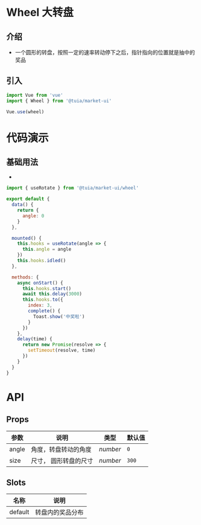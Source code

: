 # Wheel 大转盘

## 介绍
* 一个圆形的转盘，按照一定的速率转动停下之后，指针指向的位置就是抽中的奖品

## 引入
```js
import Vue from 'vue'
import { Wheel } from '@tuia/market-ui'

Vue.use(wheel)
```

# 代码演示

## 基础用法
* 
```js
import { useRotate } from '@tuia/market-ui/wheel'

export default {
  data() {
    return {
      angle: 0
    }
  },

  mounted() {
    this.hooks = useRotate(angle => {
      this.angle = angle
    })
    this.hooks.idled()
  },

  methods: {
    async onStart() {
      this.hooks.start()
      await this.delay(3000)
      this.hooks.to({
        index: 3,
        complete() {
          Toast.show('中奖啦')
        }
      })
    },
    delay(time) {
      return new Promise(resolve => {
        setTimeout(resolve, time)
      })
    }
  }
}
```

# API

## Props

| 参数 | 说明 | 类型 | 默认值 |
| --- | --- | --- | --- |
| angle | 角度，转盘转动的角度 | _number_ | `0` |
| size | 尺寸， 圆形转盘的尺寸 | _number_ | `300` |

## Slots
| 名称 | 说明 |
| --- | --- |
| default | 转盘内的奖品分布 |

